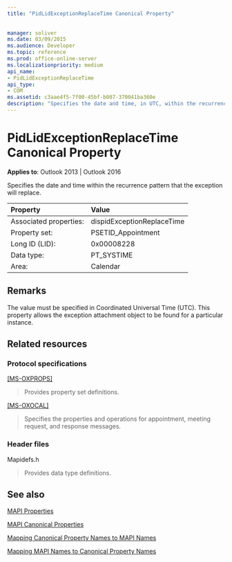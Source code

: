 ```yaml
---
title: "PidLidExceptionReplaceTime Canonical Property"
 
 
manager: soliver
ms.date: 03/09/2015
ms.audience: Developer
ms.topic: reference
ms.prod: office-online-server
ms.localizationpriority: medium
api_name:
- PidLidExceptionReplaceTime
api_type:
- COM
ms.assetid: c3aae4f5-7f00-45bf-b007-370041ba360e
description: "Specifies the date and time, in UTC, within the recurrence pattern that the exception will replace."
---
```


# PidLidExceptionReplaceTime Canonical Property

  
  
**Applies to**: Outlook 2013 | Outlook 2016 
  
Specifies the date and time within the recurrence pattern that the exception will replace.
  
|Property |Value |
|:-----|:-----|
|Associated properties:  <br/> |dispidExceptionReplaceTime  <br/> |
|Property set:  <br/> |PSETID_Appointment  <br/> |
|Long ID (LID):  <br/> |0x00008228  <br/> |
|Data type:  <br/> |PT_SYSTIME  <br/> |
|Area:  <br/> |Calendar  <br/> |
   
## Remarks

The value must be specified in Coordinated Universal Time (UTC). This property allows the exception attachment object to be found for a particular instance.
  
## Related resources

### Protocol specifications

[[MS-OXPROPS]](https://msdn.microsoft.com/library/f6ab1613-aefe-447d-a49c-18217230b148%28Office.15%29.aspx)
  
> Provides property set definitions.
    
[[MS-OXOCAL]](https://msdn.microsoft.com/library/09861fde-c8e4-4028-9346-e7c214cfdba1%28Office.15%29.aspx)
  
> Specifies the properties and operations for appointment, meeting request, and response messages.
    
### Header files

Mapidefs.h
  
> Provides data type definitions.
    
## See also



[MAPI Properties](mapi-properties.md)
  
[MAPI Canonical Properties](mapi-canonical-properties.md)
  
[Mapping Canonical Property Names to MAPI Names](mapping-canonical-property-names-to-mapi-names.md)
  
[Mapping MAPI Names to Canonical Property Names](mapping-mapi-names-to-canonical-property-names.md)

